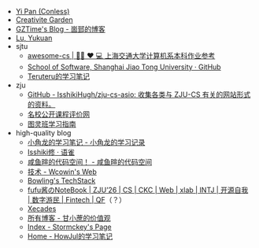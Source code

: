 
- [Yi Pan (Conless)](https://conless.dev/)
- [Creativite Garden](https://blog.shad0wash.cc/)
- [GZTime's Blog - 崮郅的博客](https://blog.gzti.me/)
- [Lu, Yukuan](https://lyk-love.cn/)
- sjtu
	- [awesome-cs | 👨‍💻 ❤️ 💻 上海交通大学计算机系本科作业参考](https://sjtu-cse.github.io/awesome-cs)
	- [School of Software, Shanghai Jiao Tong University · GitHub](https://github.com/SJTU-SE)
	- [Teruteru的学习笔记](http://teruteru.space/)
- zju
	- [GitHub - IsshikiHugh/zju-cs-asio: 收集各类与 ZJU-CS 有关的网站形式的资料。](https://github.com/IsshikiHugh/zju-cs-asio)
	- [名校公开课程评价网](https://conanhujinming.github.io/comments-for-awesome-courses/index.html)
	- [图灵班学习指南](https://zju-turing.github.io/TuringCourses)
- high-quality blog
	- [小角龙的学习笔记 - 小角龙的学习记录](https://zhang-each.github.io/My-CS-Notebook)
	- [Isshiki修 · 语雀](https://www.yuque.com/isshikixiu)
	- [咸鱼暄的代码空间！ - 咸鱼暄的代码空间](https://xuan-insr.github.io/)
	- [技术 - Wcowin's Web](https://wcowin.work/blog/indexblog.html)
	- [Bowling's TechStack](https://note.bowling233.top/)
	- [fufu酱のNoteBook | ZJU’26 | CS | CKC | Web | xlab | INTJ | 开源自我 | 数字游民 | Fintech | QF](https://csfufu.life/)（？）
	- [Xecades](https://xecades.xyz/)
	- [所有博客 - 甘小蔗的价值观](https://gxzv.com/blog/)
	- [Index - Stormckey's Page](https://stormckey.github.io/)
	- [Home - HowJul的学习笔记](https://note.howjul.com/)

